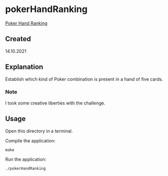 # pokerHandRanking
[Poker Hand Ranking](https://edabit.com/challenge/EZKbj4mM3xEfDpb5c)

## Created
14.10.2021

## Explanation
Establish which kind of Poker combination is present in a hand of five cards.

### Note
I took some creative liberties with the challenge.

## Usage
Open this directory in a terminal.

Compile the application:

```shell
make
```

Run the application:

```shell
./pokerHandRanking
```
